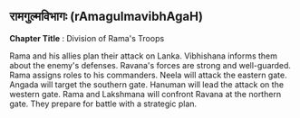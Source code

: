 ## रामगुल्मविभागः (rAmagulmavibhAgaH)
**Chapter Title** : Division of Rama's Troops

Rama and his allies plan their attack on Lanka. Vibhishana informs them about the enemy's defenses. Ravana's forces are strong and well-guarded. Rama assigns roles to his commanders. Neela will attack the eastern gate. Angada will target the southern gate. Hanuman will lead the attack on the western gate. Rama and Lakshmana will confront Ravana at the northern gate. They prepare for battle with a strategic plan.